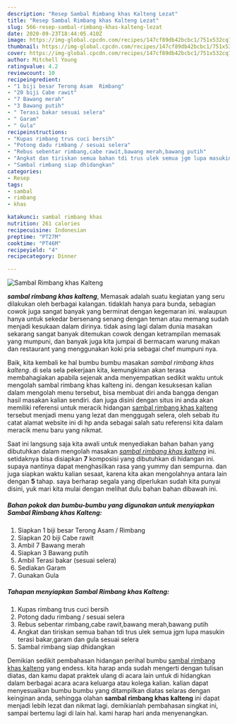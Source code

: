 ```yaml
---
description: "Resep Sambal Rimbang khas Kalteng Lezat"
title: "Resep Sambal Rimbang khas Kalteng Lezat"
slug: 566-resep-sambal-rimbang-khas-kalteng-lezat
date: 2020-09-23T18:44:05.410Z
image: https://img-global.cpcdn.com/recipes/147cf89db42bcbc1/751x532cq70/sambal-rimbang-khas-kalteng-foto-resep-utama.jpg
thumbnail: https://img-global.cpcdn.com/recipes/147cf89db42bcbc1/751x532cq70/sambal-rimbang-khas-kalteng-foto-resep-utama.jpg
cover: https://img-global.cpcdn.com/recipes/147cf89db42bcbc1/751x532cq70/sambal-rimbang-khas-kalteng-foto-resep-utama.jpg
author: Mitchell Young
ratingvalue: 4.2
reviewcount: 10
recipeingredient:
- "1 biji besar Terong Asam  Rimbang"
- "20 biji Cabe rawit"
- "7 Bawang merah"
- "3 Bawang putih"
- " Terasi bakar sesuai selera"
- " Garam"
- " Gula"
recipeinstructions:
- "Kupas rimbang trus cuci bersih"
- "Potong dadu rimbang / sesuai selera"
- "Rebus sebentar rimbang,cabe rawit,bawang merah,bawang putih"
- "Angkat dan tiriskan semua bahan tdi trus ulek semua jgm lupa masukin terasi bakar,garam dan gula sesuai selera"
- "Sambal rimbang siap dhidangkan"
categories:
- Resep
tags:
- sambal
- rimbang
- khas

katakunci: sambal rimbang khas 
nutrition: 261 calories
recipecuisine: Indonesian
preptime: "PT27M"
cooktime: "PT46M"
recipeyield: "4"
recipecategory: Dinner

---
```



![Sambal Rimbang khas Kalteng](https://img-global.cpcdn.com/recipes/147cf89db42bcbc1/751x532cq70/sambal-rimbang-khas-kalteng-foto-resep-utama.jpg)

<b><i>sambal rimbang khas kalteng</i></b>, Memasak adalah suatu kegiatan yang seru dilakukan oleh berbagai kalangan. tidaklah hanya para bunda, sebagian cowok juga sangat banyak yang berminat dengan kegemaran ini. walaupun hanya untuk sekedar bersenang senang dengan teman atau memang sudah menjadi kesukaan dalam dirinya. tidak asing lagi dalam dunia masakan sekarang sangat banyak ditemukan cowok dengan ketrampilan memasak yang mumpuni, dan banyak juga kita jumpai di bermacam warung makan dan restaurant yang menggunakan koki pria sebagai chef mumpuni nya.

Baik, kita kembali ke hal bumbu bumbu masakan <i>sambal rimbang khas kalteng</i>. di sela sela pekerjaan kita, kemungkinan akan terasa membahagiakan apabila sejenak anda menyempatkan sedikit waktu untuk mengolah sambal rimbang khas kalteng ini. dengan kesuksesan kalian dalam mengolah menu tersebut, bisa membuat diri anda bangga dengan hasil masakan kalian sendiri. dan juga disini dengan situs ini anda akan memiliki referensi untuk meracik hidangan <u>sambal rimbang khas kalteng</u> tersebut menjadi menu yang lezat dan menggugah selera, oleh sebab itu catat alamat website ini di hp anda sebagai salah satu referensi kita dalam meracik menu baru yang nikmat.




Saat ini langsung saja kita awali untuk menyediakan bahan bahan yang dibutuhkan dalam mengolah masakan <u><i>sambal rimbang khas kalteng</i></u> ini. setidaknya bisa disiapkan <b>7</b> komposisi yang dibutuhkan di hidangan ini. supaya nantinya dapat menghasilkan rasa yang yummy dan sempurna. dan juga siapkan waktu kalian sesaat, karena kita akan mengolahnya antara lain dengan <b>5</b> tahap. saya berharap segala yang diperlukan sudah kita punyai disini, yuk mari kita mulai dengan melihat dulu bahan bahan dibawah ini.

<!--inarticleads1-->

##### Bahan pokok dan bumbu-bumbu yang digunakan untuk menyiapkan Sambal Rimbang khas Kalteng:

1. Siapkan 1 biji besar Terong Asam / Rimbang
1. Siapkan 20 biji Cabe rawit
1. Ambil 7 Bawang merah
1. Siapkan 3 Bawang putih
1. Ambil  Terasi bakar (sesuai selera)
1. Sediakan  Garam
1. Gunakan  Gula




<!--inarticleads2-->

##### Tahapan menyiapkan Sambal Rimbang khas Kalteng:

1. Kupas rimbang trus cuci bersih
1. Potong dadu rimbang / sesuai selera
1. Rebus sebentar rimbang,cabe rawit,bawang merah,bawang putih
1. Angkat dan tiriskan semua bahan tdi trus ulek semua jgm lupa masukin terasi bakar,garam dan gula sesuai selera
1. Sambal rimbang siap dhidangkan




Demikian sedikit pembahasan hidangan perihal bumbu <u>sambal rimbang khas kalteng</u> yang endess. kita harap anda sudah mengerti dengan tulisan diatas, dan kamu dapat praktek ulang di acara lain untuk di hidangkan dalam berbagai acara acara keluarga atau kolega kalian. kalian dapat menyesuaikan bumbu bumbu yang ditampilkan diatas selaras dengan keinginan anda, sehingga olahan <b>sambal rimbang khas kalteng</b> ini dapat menjadi lebih lezat dan nikmat lagi. demikianlah pembahasan singkat ini, sampai bertemu lagi di lain hal. kami harap hari anda menyenangkan.
